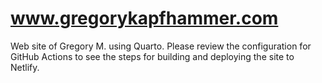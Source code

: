 # www.gregorykapfhammer.com

Web site of Gregory M. using Quarto. Please review the configuration for GitHub
Actions to see the steps for building and deploying the site to Netlify.

